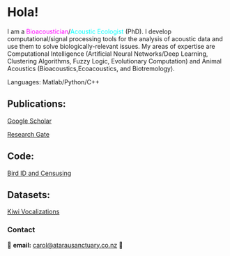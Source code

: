 # Hola!

I am a <span style="color:magenta">Bioacoustician</span>/<span style="color:cyan">Acoustic Ecologist</span> (PhD). I develop computational/signal processing tools for the analysis of acoustic data and use them to solve biologically-relevant issues. My areas of expertise are Computational Intelligence (Artificial Neural Networks/Deep Learning, Clustering Algorithms, Fuzzy Logic, Evolutionary Computation) and Animal Acoustics (Bioacoustics,Ecoacoustics, and Biotremology). 

Languages: Matlab/Python/C++

## Publications:

[Google Scholar](https://scholar.google.co.nz/citations?user=-yOQu6MAAAAJ&hl=en)

[Research Gate](https://www.researchgate.net/profile/Carol-Bedoya)

## Code:

[Bird ID and Censusing](https://github.com/carolbedoya/Bird-ID-and-Censusing)

## Datasets:

[Kiwi Vocalizations](https://doi.org/10.6084/m9.figshare.16850542.v1)


### Contact

📧 **email:**  carol@atarausanctuary.co.nz  🦜
